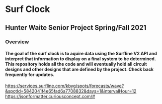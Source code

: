 # Surf Clock
## Hunter Waite Senior Project Spring/Fall 2021
### Overview
#### The goal of the surf clock is to aquire data using the Surfline V2 API and interpret that information to display on a final system to be determined. This repository holds all the code and will eventually hold all circuit designs and other designs that are defined by the project. Check back frequently for updates.

https://services.surfline.com/kbyg/spots/forecasts/wave?&spotId=5842041f4e65fad6a7708832&days=1&intervalHour=12
https://jsonformatter.curiousconcept.com/#